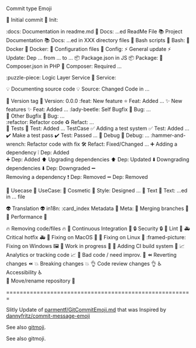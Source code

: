 Commit type 	                        Emoji

:tada:
Initial commit                          🎉 Init:

:docs:
Documentation in readme.md              📖 Docs: ...ed ReadMe File
:books:
Project Documentation                   📚 Docs: ...ed in XXX directory files
:checkered_flag:
Bash scripts                            🏁 Bash:
:whale:
Docker 	                                🐳 Docker:
:wrench:
Configuration files                     🔧 Config:
:zap:
General update                          ⚡ Update: Dep ... from ... to ...
:package:
Package.json in JS                      📦 Package:
:violin:
Composer.json in PHP                    🎻 Composer: Required ...            

:puzzle-piece:
Logic Layer Service                     🧩 Service:

:bulb:
Documenting source code                 💡 Source: Changed Code in ...

:bookmark:
Version tag                             🔖 Version: 0.0.0
:feat:
New feature                             ⭐ Feat: Added ...
:sparkles:
New features                            ✨ Feat: Added ...
:lady-beetle:
Self Bugfix                             🐞 Bug: ...       
:bug:
Other Bugfix                            🐛 Bug: ...                          
:refactor:
Refactor code                           ♻️  Refact: ...                       
:rotating_light:
Tests                                   🚨 Test: Added ... TestCase
:white_check_mark:
Adding a test system                    ✅ Test: Added ...
:heavy_check_mark:
Make a test pass                        ✔️ Test: Passed ...
:hammer:
Debug                                   🔨 Debug: ...
:hammer-and-wrench:
Refactor code with fix                  🛠 Refact: Fixed/Changed ... 
:heavy_plus_sign:
Adding a dependency                     ❕ Dep: Added    
                                        ➕ Dep: Added 
:arrow_up:
Upgrading dependencies 	                ⬆️ Dep: Updated
:arrow_down:
Downgrading dependencies                ⬇️ Dep: Downgraded
:heavy_minus_sign:  
Removing a dependency                   ❗️ Dep: Removed
                                        ➖ Dep: Removed

:briefcase:
Usecase                                 💼 UseCase:
:lipstick:
Cosmetic                                💄 Style: Designed ...
:pencil:
Text                                    📝 Text: ...ed in ... file                      

:alien:
Translation                             👽 in18n:
:card_index
Metadata                                📇 Meta:
:twisted_rightwards_arrows:
Merging branches 	                    🔀 
:racehorse:
Performance 	                        🐎 

:fire:
Removing code/files 	                🔥
:green_heart:
Continuous Integration 	                💚 
:lock:
Security 	                            🔒 
:shirt:
Lint 	                                👕 
:ambulance:
Critical hotfix 	                    🚑 
:apple:
Fixing on MacOS 	                    🍎 
:penguin:
Fixing on Linux 	                    🐧 
:framed-picture:
Fixing on Windows 	                    🖼 
:construction:
Work in progress 	                    🚧 
:construction_worker:
Adding CI build system 	                👷 
:chart_with_upwards_trend:
Analytics or tracking code 	            📈 
:hankey:
Bad code / need improv. 	            💩 
:rewind:
Reverting changes 	                    ⏪ 
:boom:
Breaking changes 	                    💥 
:ok_hand:
Code review changes 	                👌 
:wheelchair:
Accessibility 	                        ♿  
:truck:
Move/rename repository 	                🚚 


=======================================================

Slitly Update of [parmentf/GitCommitEmoji.md](https://gist.github.com/parmentf/035de27d6ed1dce0b36a)
that was
Inspired by [dannyfritz/commit-message-emoji](https://github.com/dannyfritz/commit-message-emoji)


See also [gitmoji](https://gitmoji.carloscuesta.me/).

See also gitmoji.
